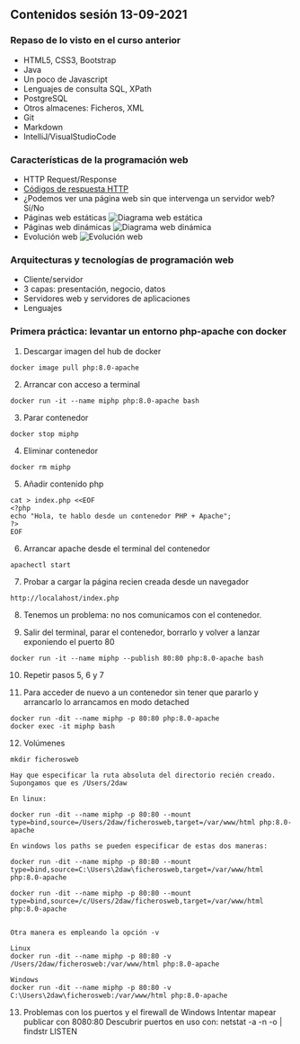 ## Contenidos sesión 13-09-2021

### Repaso de lo visto en el curso anterior
* HTML5, CSS3, Bootstrap
* Java
* Un poco de Javascript
* Lenguajes de consulta SQL, XPath
* PostgreSQL
* Otros almacenes: Ficheros, XML
* Git
* Markdown
* IntelliJ/VisualStudioCode 
  
### Características de la programación web
* HTTP Request/Response
* [Códigos de respuesta HTTP](https://es.wikipedia.org/wiki/Anexo:C%C3%B3digos_de_estado_HTTP)
* ¿Podemos ver una página web sin que intervenga un servidor web? Sí/No
* Páginas web estáticas
  ![Diagrama web estática](DWES01_Diagrama_Web_Estatica.jpg)
* Páginas web dinámicas
  ![Diagrama web dinámica](DWES01_Diagrama_Web_Dinamica.jpg)
* Evolución web
  ![Evolución web](DWES01_Evolucion_web.png)

### Arquitecturas y tecnologías de programación web
* Cliente/servidor
* 3 capas: presentación, negocio, datos
* Servidores web y servidores de aplicaciones
* Lenguajes

### Primera práctica: levantar un entorno php-apache con docker
1. Descargar imagen del hub de docker
```
docker image pull php:8.0-apache
```
2. Arrancar con acceso a terminal
```
docker run -it --name miphp php:8.0-apache bash
```

3. Parar contenedor
```
docker stop miphp
````

4. Eliminar contenedor

```
docker rm miphp
```

5. Añadir contenido php
```
cat > index.php <<EOF 
<?php
echo "Hola, te hablo desde un contenedor PHP + Apache";
?>
EOF
```

6. Arrancar apache desde el terminal del contenedor
```
apachectl start
```

7. Probar a cargar la página recien creada desde un navegador
```
http://localahost/index.php
```
8. Tenemos un problema: no nos comunicamos con el contenedor.

9. Salir del terminal, parar el contenedor, borrarlo y volver a lanzar exponiendo el puerto 80
```
docker run -it --name miphp --publish 80:80 php:8.0-apache bash
```
10. Repetir pasos 5, 6 y 7

11. Para acceder de nuevo a un contenedor sin tener que pararlo y arrancarlo lo arrancamos en modo detached
```
docker run -dit --name miphp -p 80:80 php:8.0-apache
docker exec -it miphp bash
```

12. Volúmenes

```
mkdir ficherosweb

Hay que especificar la ruta absoluta del directorio recién creado. Supongamos que es /Users/2daw

En linux:

docker run -dit --name miphp -p 80:80 --mount type=bind,source=/Users/2daw/ficherosweb,target=/var/www/html php:8.0-apache

En windows los paths se pueden especificar de estas dos maneras:

docker run -dit --name miphp -p 80:80 --mount type=bind,source=C:\Users\2daw\ficherosweb,target=/var/www/html php:8.0-apache

docker run -dit --name miphp -p 80:80 --mount type=bind,source=/c/Users/2daw/ficherosweb,target=/var/www/html php:8.0-apache


Otra manera es empleando la opción -v

Linux
docker run -dit --name miphp -p 80:80 -v /Users/2daw/ficherosweb:/var/www/html php:8.0-apache

Windows
docker run -dit --name miphp -p 80:80 -v C:\Users\2daw\ficherosweb:/var/www/html php:8.0-apache

```

13. Problemas con los puertos y el firewall de Windows
Intentar mapear publicar con 8080:80
Descubrir puertos en uso con:
netstat -a -n -o | findstr LISTEN
